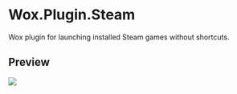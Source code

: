 # Wox.Plugin.Steam
Wox plugin for launching installed Steam games without shortcuts.

## Preview
![](http://i.imgur.com/30DKeyH.png)
